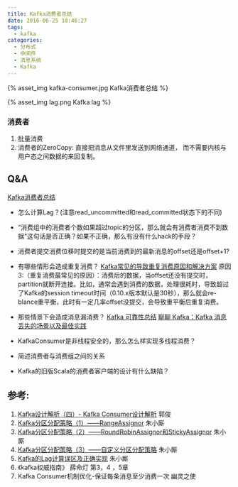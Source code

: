 ```yaml
---
title: Kafka消费者总结
date: 2016-06-25 18:46:27
tags:
  - kafka  
categories:
  - 分布式
  - 中间件 
  - 消息系统
  - Kafka   
---
```


<p></p>
<!-- more -->

{% asset_img  kafka-consumer.jpg  Kafka消费者总结 %}

{% asset_img  lag.png  Kafka lag %}


### 消费者
1. 批量消费
2. 消费者的ZeroCopy: 
   直接把消息从文件里发送到网络通道， 而不需要内核与用户态之间数据的来回复制。


## Q&A
[Kafka消费者总结](../../../../2016/06/25/kafkaConsumer/)

+    怎么计算Lag？(注意read_uncommitted和read_committed状态下的不同)

+    “消费组中的消费者个数如果超过topic的分区，那么就会有消费者消费不到数据”这句话是否正确？如果不正确，那么有没有什么hack的手段？

+    消费者提交消费位移时提交的是当前消费到的最新消息的offset还是offset+1?

+    有哪些情形会造成重复消费？
     [Kafka常见的导致重复消费原因和解决方案](https://cloud.tencent.com/developer/article/1665700)
     原因3:（重复消费最常见的原因）：消费后的数据，当offset还没有提交时，partition就断开连接。比如，通常会遇到消费的数据，处理很耗时，导致超过了Kafka的session timeout时间（0.10.x版本默认是30秒），那么就会re-blance重平衡，此时有一定几率offset没提交，会导致重平衡后重复消费。
     
+    那些情景下会造成消息漏消费？
     [Kafka 可靠性总结](../../../../2016/07/05/kafkaReliability/)
     [聊聊 Kafka：Kafka 消息丢失的场景以及最佳实践](https://blog.csdn.net/riemann_/article/details/124534487)

+    KafkaConsumer是非线程安全的，那么怎么样实现多线程消费？

+    简述消费者与消费组之间的关系

+    Kafka的旧版Scala的消费者客户端的设计有什么缺陷？

## 参考:
1. [Kafka设计解析（四）- Kafka Consumer设计解析](http://www.jasongj.com/2015/08/09/KafkaColumn4/) 郭俊
2. [Kafka分区分配策略（1）——RangeAssignor](https://blog.csdn.net/u013256816/article/details/81123600) 朱小厮
3. [Kafka分区分配策略（2）——RoundRobinAssignor和StickyAssignor](https://blog.csdn.net/u013256816/article/details/81123625) 朱小厮
4. [Kafka分区分配策略（3）——自定义分区分配策略](https://blog.csdn.net/u013256816/article/details/81123858) 朱小厮
5. [Kafka的Lag计算误区及正确实现](https://blog.csdn.net/u013256816/article/details/79955578) 朱小厮
6. 《kafka权威指南》 薛命灯 第3，4 ，5章
7. Kafka Consumer机制优化-保证每条消息至少消费一次 幽灵之使


